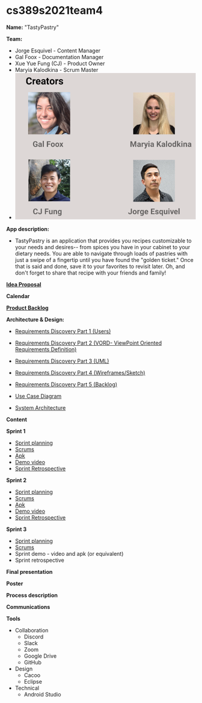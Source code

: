 # cs389s2021team4

**Name:**
"TastyPastry"

**Team:**
* Jorge Esquivel - Content Manager 
* Gal Foox - Documentation Manager 
* Xue Yue Fung (CJ) - Product Owner
* Maryia Kalodkina - Scrum Master
* ![](TastyPastry%20Team.png)

**App description:**
* TastyPastry is an application that provides you recipes customizable to your
needs and desires-- from spices you have in your cabinet to your dietary needs.
You are able to navigate through loads of pastries with just a swipe of 
a fingertip until you have found the "golden ticket." Once that is said and 
done, save it to your favorites to revisit later. Oh, and don't forget to 
share that recipe with your friends and family!


**[Idea Proposal](https://docs.google.com/document/d/13b1pzBJSbs-C4DUQ_D-Zo6fiSPpdRpsG/edit)**

**Calendar**

**[Product Backlog](https://docs.google.com/spreadsheets/d/1XJsuP673qQWtqFeexj1-ckAGnXtApbehGOfuTYK7cYU/edit#gid=8)**

**Architecture & Design:**
* [Requirements Discovery Part 1 (Users)](https://docs.google.com/document/d/1CXc8VuJnNqZo1TADJ18F0ZM8K2cH1K9Pb8XjaXjqVPw/edit?usp=sharing)
* [Requirements Discovery Part 2 (VORD- ViewPoint Oriented Requirements Definition)](https://docs.google.com/document/d/1CXc8VuJnNqZo1TADJ18F0ZM8K2cH1K9Pb8XjaXjqVPw/edit?usp=sharing)
* [Requirements Discovery Part 3 (UML)](https://drive.google.com/drive/u/0/folders/15YlIgy9fRNj3P3feJptQIoVaiiTwfioI)
* [Requirements Discovery Part 4 (Wireframes/Sketch)](https://drive.google.com/drive/u/0/folders/15YlIgy9fRNj3P3feJptQIoVaiiTwfioI) 
* [Requirements Discovery Part 5 (Backlog)](https://docs.google.com/spreadsheets/d/1XJsuP673qQWtqFeexj1-ckAGnXtApbehGOfuTYK7cYU/edit#gid=8)

* [Use Case Diagram](https://drive.google.com/drive/folders/15YlIgy9fRNj3P3feJptQIoVaiiTwfioI)
* [System Architecture](https://drive.google.com/drive/folders/15YlIgy9fRNj3P3feJptQIoVaiiTwfioI)

**Content**


**Sprint 1**

* [Sprint planning](https://docs.google.com/spreadsheets/d/1FYRjFa7cPw5xhYlIALcr-UL23jYdrvWT9XfYUnLm4R8/edit?usp=sharing)
* [Scrums](https://docs.google.com/document/d/1GOGbstIiELH-WrhknsiAPiqFx0DwTkWk-BMCDCdkev0/edit?usp=sharing)
* [Apk](https://github.com/paceuniversity/cs389s2021team4/blob/89d72a608c5eae7801fb83843296d117d98bbc40/Sprint1apk.zip)
* [Demo video](https://youtu.be/OcDgR__dIRU)
* [Sprint Retrospective](https://docs.google.com/document/d/1mWPM_wn3rYNUgnoGLSwjg7eper2Lk2AenLWYyJSupvw/edit?usp=sharing)


**Sprint 2**

* [Sprint planning](https://docs.google.com/spreadsheets/d/1FYRjFa7cPw5xhYlIALcr-UL23jYdrvWT9XfYUnLm4R8/edit#gid=2114772481)
* [Scrums](https://docs.google.com/document/d/1sqbBSqMJrJ6Y8xRk3IfUjQlc-arVyf2sGsLKEhAuKMc/edit?usp=sharing)
* [Apk](https://github.com/paceuniversity/cs389s2021team4/blob/89d72a608c5eae7801fb83843296d117d98bbc40/Sprint2apk.zip)
* [Demo video](https://youtu.be/WyPhXanq0g8)
* [Sprint Retrospective](https://docs.google.com/document/d/1FeoPX6Lw6UP9bvWm2olhHtuI3St0hxdHrzFp7L0cyUk/edit?usp=sharing)

**Sprint 3** 

* [Sprint planning](https://docs.google.com/spreadsheets/d/1FYRjFa7cPw5xhYlIALcr-UL23jYdrvWT9XfYUnLm4R8/edit?usp=sharing)
* [Scrums](https://docs.google.com/document/d/1GVLS4jndPjJ1B3d0sJiRzZhpo81ZC6qtOeGPfHVu29M/edit?usp=sharing)
* Sprint demo - video and apk (or equivalent)
* Sprint retrospective

**Final presentation**

**Poster**

**Process description**

**Communications**

**Tools**
* Collaboration
  * Discord
  * Slack
  * Zoom
  * Google Drive
  * GitHub
* Design
  * Cacoo
  * Eclipse
* Technical
  * Android Studio
